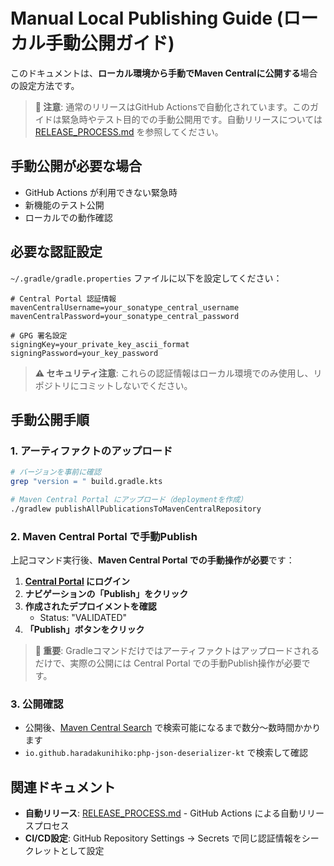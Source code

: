 # Manual Local Publishing Guide (ローカル手動公開ガイド)

このドキュメントは、**ローカル環境から手動でMaven Centralに公開する**場合の設定方法です。

> **📝 注意**: 通常のリリースはGitHub Actionsで自動化されています。このガイドは緊急時やテスト目的での手動公開用です。自動リリースについては [RELEASE_PROCESS.md](RELEASE_PROCESS.md) を参照してください。

## 手動公開が必要な場合

- GitHub Actions が利用できない緊急時
- 新機能のテスト公開
- ローカルでの動作確認

## 必要な認証設定

`~/.gradle/gradle.properties` ファイルに以下を設定してください：

```properties
# Central Portal 認証情報
mavenCentralUsername=your_sonatype_central_username
mavenCentralPassword=your_sonatype_central_password

# GPG 署名設定
signingKey=your_private_key_ascii_format
signingPassword=your_key_password
```

> **⚠️ セキュリティ注意**: これらの認証情報はローカル環境でのみ使用し、リポジトリにコミットしないでください。

## 手動公開手順

### 1. アーティファクトのアップロード

```bash
# バージョンを事前に確認
grep "version = " build.gradle.kts

# Maven Central Portal にアップロード（deploymentを作成）
./gradlew publishAllPublicationsToMavenCentralRepository
```

### 2. Maven Central Portal で手動Publish

上記コマンド実行後、**Maven Central Portal での手動操作が必要**です：

1. **[Central Portal](https://central.sonatype.com/) にログイン**
2. **ナビゲーションの「Publish」をクリック**
3. **作成されたデプロイメントを確認**
   - Status: "VALIDATED"
4. **「Publish」ボタンをクリック**

> **📝 重要**: Gradleコマンドだけではアーティファクトはアップロードされるだけで、実際の公開には Central Portal での手動Publish操作が必要です。

### 3. 公開確認

- 公開後、[Maven Central Search](https://search.maven.org/) で検索可能になるまで数分〜数時間かかります
- `io.github.haradakunihiko:php-json-deserializer-kt` で検索して確認

## 関連ドキュメント

- **自動リリース**: [RELEASE_PROCESS.md](RELEASE_PROCESS.md) - GitHub Actions による自動リリースプロセス
- **CI/CD設定**: GitHub Repository Settings → Secrets で同じ認証情報をシークレットとして設定
